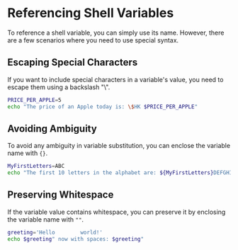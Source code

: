# Referencing Shell Variables

To reference a shell variable, you can simply use its name. However, there are a few scenarios where you need to use special syntax.

## Escaping Special Characters

If you want to include special characters in a variable's value, you need to escape them using a backslash "\\".

```bash
PRICE_PER_APPLE=5
echo "The price of an Apple today is: \$HK $PRICE_PER_APPLE"
```

## Avoiding Ambiguity

To avoid any ambiguity in variable substitution, you can enclose the variable name with `{}`.

```bash
MyFirstLetters=ABC
echo "The first 10 letters in the alphabet are: ${MyFirstLetters}DEFGHIJ"
```

## Preserving Whitespace

If the variable value contains whitespace, you can preserve it by enclosing the variable name with `""`.

```bash
greeting='Hello        world!'
echo $greeting" now with spaces: $greeting"
```
